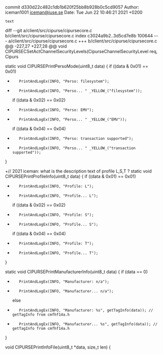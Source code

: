 commit d330d22c482c1db1b620f25bb8b928b0c5cd9057
Author: iceman1001 <iceman@iuse.se>
Date:   Tue Jun 22 10:46:21 2021 +0200

    text

diff --git a/client/src/cipurse/cipursecore.c b/client/src/cipurse/cipursecore.c
index c3024a9b2..3d5cd7e8b 100644
--- a/client/src/cipurse/cipursecore.c
+++ b/client/src/cipurse/cipursecore.c
@@ -227,27 +227,28 @@ void CIPURSECSetActChannelSecurityLevels(CipurseChannelSecurityLevel req, Cipurs
 
 static void CIPURSEPrintPersoMode(uint8_t data) {
     if ((data & 0x01) == 0x01)
-        PrintAndLogEx(INFO, "Perso: filesystem");
+        PrintAndLogEx(INFO, "Perso... " _YELLOW_("filesystem"));
     if ((data & 0x02) == 0x02)
-        PrintAndLogEx(INFO, "Perso: EMV");
+        PrintAndLogEx(INFO, "Perso... " _YELLOW_("EMV"));
     if ((data & 0x04) == 0x04)
-        PrintAndLogEx(INFO, "Perso: transaction supported");
+        PrintAndLogEx(INFO, "Perso... " _YELLOW_("transaction supported"));
 }
 
+// 2021 iceman: what is the description text of profile L,S,T ?
 static void CIPURSEPrintProfileInfo(uint8_t data) {
     if ((data & 0x01) == 0x01)
-        PrintAndLogEx(INFO, "Profile: L");
+        PrintAndLogEx(INFO, "Profile... L");
     if ((data & 0x02) == 0x02)
-        PrintAndLogEx(INFO, "Profile: S");
+        PrintAndLogEx(INFO, "Profile... S");
     if ((data & 0x04) == 0x04)
-        PrintAndLogEx(INFO, "Profile: T");
+        PrintAndLogEx(INFO, "Profile... T");
 }
 
 static void CIPURSEPrintManufacturerInfo(uint8_t data) {
     if (data == 0)
-        PrintAndLogEx(INFO, "Manufacturer: n/a");
+        PrintAndLogEx(INFO, "Manufacturer... n/a");
     else
-        PrintAndLogEx(INFO, "Manufacturer: %s", getTagInfo(data)); // getTagInfo from cmfhf14a.h
+        PrintAndLogEx(INFO, "Manufacturer... %s", getTagInfo(data)); // getTagInfo from cmfhf14a.h
 }
 
 void CIPURSEPrintInfoFile(uint8_t *data, size_t len) {
